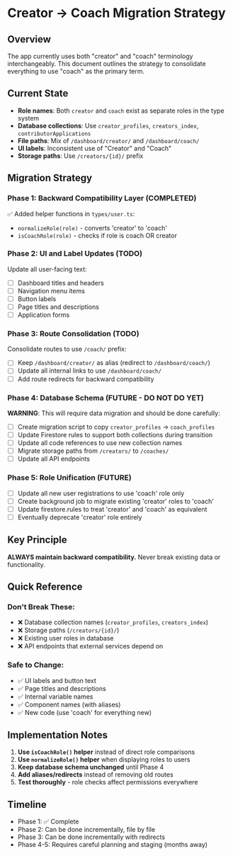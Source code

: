 # Creator → Coach Migration Strategy

## Overview
The app currently uses both "creator" and "coach" terminology interchangeably. This document outlines the strategy to consolidate everything to use "coach" as the primary term.

## Current State
- **Role names**: Both `creator` and `coach` exist as separate roles in the type system
- **Database collections**: Use `creator_profiles`, `creators_index`, `contributorApplications`
- **File paths**: Mix of `/dashboard/creator/` and `/dashboard/coach/`
- **UI labels**: Inconsistent use of "Creator" and "Coach"
- **Storage paths**: Use `/creators/{id}/` prefix

## Migration Strategy

### Phase 1: Backward Compatibility Layer (COMPLETED)
✅ Added helper functions in `types/user.ts`:
- `normalizeRole(role)` - converts 'creator' to 'coach'
- `isCoachRole(role)` - checks if role is coach OR creator

### Phase 2: UI and Label Updates (TODO)
Update all user-facing text:
- [ ] Dashboard titles and headers
- [ ] Navigation menu items
- [ ] Button labels
- [ ] Page titles and descriptions
- [ ] Application forms

### Phase 3: Route Consolidation (TODO)
Consolidate routes to use `/coach/` prefix:
- [ ] Keep `/dashboard/creator/` as alias (redirect to `/dashboard/coach/`)
- [ ] Update all internal links to use `/dashboard/coach/`
- [ ] Add route redirects for backward compatibility

### Phase 4: Database Schema (FUTURE - DO NOT DO YET)
**WARNING**: This will require data migration and should be done carefully:
- [ ] Create migration script to copy `creator_profiles` → `coach_profiles`
- [ ] Update Firestore rules to support both collections during transition
- [ ] Update all code references to use new collection names
- [ ] Migrate storage paths from `/creators/` to `/coaches/`
- [ ] Update all API endpoints

### Phase 5: Role Unification (FUTURE)
- [ ] Update all new user registrations to use 'coach' role only
- [ ] Create background job to migrate existing 'creator' roles to 'coach'
- [ ] Update firestore.rules to treat 'creator' and 'coach' as equivalent
- [ ] Eventually deprecate 'creator' role entirely

## Key Principle
**ALWAYS maintain backward compatibility.** Never break existing data or functionality.

## Quick Reference

### Don't Break These:
- ❌ Database collection names (`creator_profiles`, `creators_index`)
- ❌ Storage paths (`/creators/{id}/`)
- ❌ Existing user roles in database
- ❌ API endpoints that external services depend on

### Safe to Change:
- ✅ UI labels and button text
- ✅ Page titles and descriptions
- ✅ Internal variable names
- ✅ Component names (with aliases)
- ✅ New code (use 'coach' for everything new)

## Implementation Notes

1. **Use `isCoachRole()` helper** instead of direct role comparisons
2. **Use `normalizeRole()` helper** when displaying roles to users
3. **Keep database schema unchanged** until Phase 4
4. **Add aliases/redirects** instead of removing old routes
5. **Test thoroughly** - role checks affect permissions everywhere

## Timeline
- Phase 1: ✅ Complete
- Phase 2: Can be done incrementally, file by file
- Phase 3: Can be done incrementally with redirects
- Phase 4-5: Requires careful planning and staging (months away)